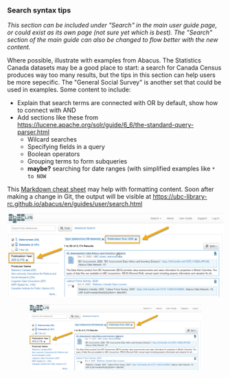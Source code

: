 ### Search syntax tips

_This section can be included under "Search" in the main user guide page, or could exist as its own page (not sure yet which is best). The "Search" section of the main guide can also be changed to flow better with the new content._

Where possible, illustrate with examples from Abacus. The Statistics Canada datasets may be a good place to start: a search for Canada Census produces way too many results, but the tips in this section can help users be more sepecific. The "General Social Survey" is another set that could be used in examples.
Some content to include: 

- Explain that search terms are connected with OR by default, show how to connect with AND
- Add sections like these from <https://lucene.apache.org/solr/guide/6_6/the-standard-query-parser.html>
  - Wilcard searches
  - Specifying fields in a query
  - Boolean operators
  - Grouping terms to form subqueries
  - **maybe?** searching for date ranges (with simplified examples like `* to NOW`

This [Markdown cheat sheet](https://github.com/adam-p/markdown-here/wiki/Markdown-Cheatsheet) may help with formatting content. 
Soon after making a change in Git, the output will be visible at <https://ubc-library-rc.github.io/abacus/en/guides/user/search.html>


![Screenshot showing user where to select on Abacus user interface to remove facets feature](images/facet_remove.png)
<img style="padding-top: 15px; padding-bottom: 15px; margin-left: 50px" src="images/facet_remove.png" width="80%"/>
